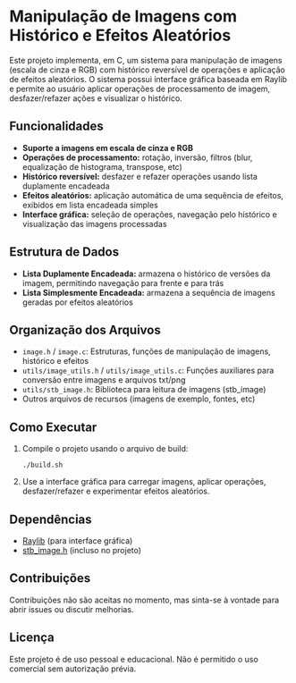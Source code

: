 # Manipulação de Imagens com Histórico e Efeitos Aleatórios

Este projeto implementa, em C, um sistema para manipulação de imagens (escala de cinza e RGB) com histórico reversível de operações e aplicação de efeitos aleatórios. O sistema possui interface gráfica baseada em Raylib e permite ao usuário aplicar operações de processamento de imagem, desfazer/refazer ações e visualizar o histórico.

## Funcionalidades

- **Suporte a imagens em escala de cinza e RGB**
- **Operações de processamento:** rotação, inversão, filtros (blur, equalização de histograma, transpose, etc)
- **Histórico reversível:** desfazer e refazer operações usando lista duplamente encadeada
- **Efeitos aleatórios:** aplicação automática de uma sequência de efeitos, exibidos em lista encadeada simples
- **Interface gráfica:** seleção de operações, navegação pelo histórico e visualização das imagens processadas

## Estrutura de Dados

- **Lista Duplamente Encadeada:** armazena o histórico de versões da imagem, permitindo navegação para frente e para trás
- **Lista Simplesmente Encadeada:** armazena a sequência de imagens geradas por efeitos aleatórios

## Organização dos Arquivos

- `image.h` / `image.c`: Estruturas, funções de manipulação de imagens, histórico e efeitos
- `utils/image_utils.h` / `utils/image_utils.c`: Funções auxiliares para conversão entre imagens e arquivos txt/png
- `utils/stb_image.h`: Biblioteca para leitura de imagens (stb_image)
- Outros arquivos de recursos (imagens de exemplo, fontes, etc)

## Como Executar

1. Compile o projeto usando o arquivo de build:

   ```./build.sh```
2. Use a interface gráfica para carregar imagens, aplicar operações, desfazer/refazer e experimentar efeitos aleatórios.

## Dependências

- [Raylib](https://www.raylib.com/) (para interface gráfica)
- [stb_image.h](https://github.com/nothings/stb) (incluso no projeto)

## Contribuições

Contribuições não são aceitas no momento, mas sinta-se à vontade para abrir issues ou discutir melhorias.

## Licença
Este projeto é de uso pessoal e educacional. Não é permitido o uso comercial sem autorização prévia.
